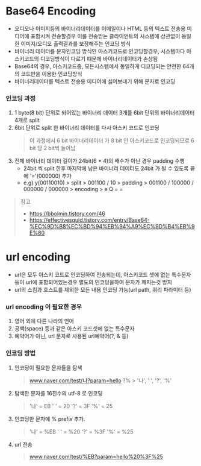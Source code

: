 # Base64 Encoding
* 오디오나 이미지등의 바이너리데이터를 이메일이나 HTML 등의 텍스트 전송용 미디어에 포함시켜 전송할경우 이를 전송받는 클라이언트의 시스템에 상관없이 동일한 이미지/오디오 출력결과를 보장해주는 인코딩 방식
* 바이너리 데이터를 문자인코딩 방식인 아스키코드로 인코딩할경우, 시스템마다 아스키코드의 디코딩방식이 다르기 떄문에 바이너리데이터가 손상됨
* Base64의 경우, 아스키코드중, 모든시스템에서 동일하게 디코딩되는 안전한 64개의 코드만을 이용한 인코딩방식
* 바이너리데이터를 텍스트 전송용 미디어에 싫어보내기 위해 문자로 인코딩

### 인코딩 과정
1. 1 byte(8 bit) 단위로 되어있는 바이너리 데이터 3개를 6bit 단위의 바이너리데이터 4개로 split
2. 6bit 단위로 split 한 바이너리 데이터를 다시 아스키 코드로 인코딩
   > 이 과정에서 6 bit 바이너리데이터 가 8 bit 인 아스키코드로 인코딩되므로 6 bit 당 2 bit씩 늘어남
3. 전체 바이너리 데이터 길이가 24bit(6 * 4)의 배수가 아닌 경우 padding 수행
   * 24bit 씩 split 한후 마지막에 남은 바이너리 데이터도 24bit 가 될 수 있도록 끝에 '='(000000) 추가
   * e.g) y(00110010) > split > 001100 / 10 > padding > 001100 / 100000 / 000000 / 000000 > encoding > e Q = = 
   
> 참고
> * https://bbolmin.tistory.com/46
> * https://effectivesquid.tistory.com/entry/Base64-%EC%9D%B8%EC%BD%94%EB%94%A9%EC%9D%B4%EB%9E%80

# url encoding
* url은 모두 아스키 코드로 인코딩하여 전송되는데, 아스키코드 셋에 없는 특수문자등이 url에 포함되어있는경우 별도의 인코딩을하여 문자가 깨지는것 방지
* url의 스킴과 호스트를 제외한 모든 내용 인코딩 가능(url path, 쿼리 파라미터 등) 

### url encoding 이 필요한 경우
1. 영어 외에 다른 나라의 언어
2. 공백(space) 등과 같은 아스키 코드셋에 없는 특수문자
3. 예약어가 아닌, url 문자로 사용된 url예약어(?, & 등)

### 인코딩 방법
1. 인코딩이 필요한 문자들을 탐색
   > www.naver.com/test/나?param=hello ?% > '나', ' ', '?', '%'

2. 탐색한 문자를 16진수의 utf-8 로 인코딩
   > '나' = EB
   > ' ' = 20
   > '?' = 3F
   > '%' = 25
   
3. 인코딩한 문자에 % prefix 추가.
   > '나' = %EB
   > ' ' = %20
   > '?' = %3F
   > '%' = %25

4. url 전송
   > www.naver.com/test/%EB?param=hello%20%3F%25

